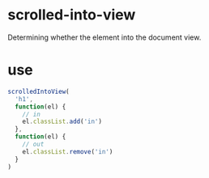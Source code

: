 # scrolled-into-view

Determining whether the element into the document view.

# use

```javascript
scrolledIntoView(
  'h1',
  function(el) {
    // in
    el.classList.add('in')
  },
  function(el) {
    // out
    el.classList.remove('in')
  }
)
```
